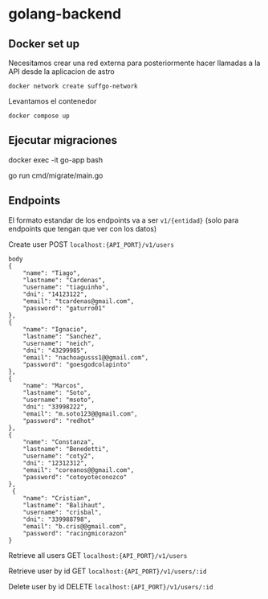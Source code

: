 # golang-backend

## Docker set up

Necesitamos crear una red externa para posteriormente hacer llamadas a la API desde la aplicacion de astro

    docker network create suffgo-network

Levantamos el contenedor

    docker compose up 

## Ejecutar migraciones

docker exec -it go-app bash

go run cmd/migrate/main.go

## Endpoints

El formato estandar de los endpoints va a ser `v1/{entidad}` (solo para endpoints que tengan que ver con los datos)

Create user POST `localhost:{API_PORT}/v1/users`

    body 
    {
        "name": "Tiago",
        "lastname": "Cardenas",
        "username": "tiaguinho",
        "dni": "14123122",
        "email": "tcardenas@gmail.com",
        "password": "gaturro01"
    },
    {
        "name": "Ignacio",
        "lastname": "Sanchez",
        "username": "neich",
        "dni": "43299985",
        "email": "nachoagusss1@@gmail.com",
        "password": "goesgodcolapinto"
    },
    {
        "name": "Marcos",
        "lastname": "Soto",
        "username": "msoto",
        "dni": "33998222",
        "email": "m.soto123@@gmail.com",
        "password": "redhot"
    },
    {
        "name": "Constanza",
        "lastname": "Benedetti",
        "username": "coty2",
        "dni": "12312312",
        "email": "coreanos@@gmail.com",
        "password": "cotoyoteconozco"
    },
     {
        "name": "Cristian",
        "lastname": "Balihaut",
        "username": "crisbal",
        "dni": "339988798",
        "email": "b.cris@@gmail.com",
        "password": "racingmicorazon"
    }


Retrieve all users GET `localhost:{API_PORT}/v1/users`

Retrieve user by id GET `localhost:{API_PORT}/v1/users/:id`

Delete user by id DELETE `localhost:{API_PORT}/v1/users/:id`

